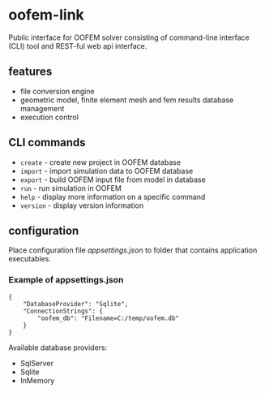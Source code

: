 # oofem-link
Public interface for OOFEM solver consisting of command-line interface (CLI) tool and REST-ful web api interface.

## features
* file conversion engine
* geometric model, finite element mesh and fem results database management
* execution control

## CLI commands
* `create` - create new project in OOFEM database
* `import` - import simulation data to OOFEM database
* `export` - build OOFEM input file from model in database
* `run` - run simulation in OOFEM
* `help` - display more information on a specific command
* `version` - display version information

## configuration
Place configuration file _appsettings.json_ to folder that contains application executables.

### Example of appsettings.json
```
{
    "DatabaseProvider": "Sqlite",
    "ConnectionStrings": {
        "oofem_db": "Filename=C:/temp/oofem.db"
    }
}
```
Available database providers:
* SqlServer
* Sqlite
* InMemory
